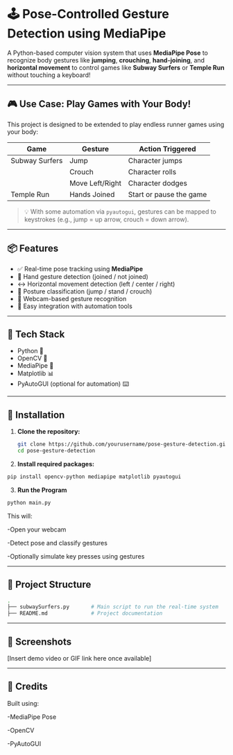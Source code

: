 # 🕹️ Pose-Controlled Gesture Detection using MediaPipe

A Python-based computer vision system that uses **MediaPipe Pose** to recognize body gestures like **jumping**, **crouching**, **hand-joining**, and **horizontal movement** to control games like **Subway Surfers** or **Temple Run** without touching a keyboard!

---

## 🎮 Use Case: Play Games with Your Body!

This project is designed to be extended to play endless runner games using your body:

| Game             | Gesture           | Action Triggered         |
|------------------|-------------------|---------------------------|
| Subway Surfers   | Jump               | Character jumps          |
|                  | Crouch             | Character rolls          |
|                  | Move Left/Right    | Character dodges         |
| Temple Run       | Hands Joined       | Start or pause the game  |

> 💡 With some automation via `pyautogui`, gestures can be mapped to keystrokes (e.g., jump = up arrow, crouch = down arrow).

---

## 📦 Features

- ✅ Real-time pose tracking using **MediaPipe**
- 👐 Hand gesture detection (joined / not joined)
- ↔️ Horizontal movement detection (left / center / right)
- 🦵 Posture classification (jump / stand / crouch)
- 📸 Webcam-based gesture recognition
- 🧠 Easy integration with automation tools

---

## 🧰 Tech Stack

- Python 🐍
- OpenCV 🎥
- MediaPipe 📐
- Matplotlib 📊
- PyAutoGUI (optional for automation) ⌨️

---

## 🔧 Installation

1. **Clone the repository:**
   ```bash
   git clone https://github.com/yourusername/pose-gesture-detection.git
   cd pose-gesture-detection
   ```
2. **Install required packages:**

  ```bash
  pip install opencv-python mediapipe matplotlib pyautogui
  ```
3. **Run the Program**
   
  ```bash
  python main.py
  ```
  This will:

  -Open your webcam

  -Detect pose and classify gestures

  -Optionally simulate key presses using gestures

---

## 📁 Project Structure

```bash
.
├── subwaySurfers.py       # Main script to run the real-time system
├── README.md              # Project documentation
```
---

## 📸 Screenshots
[Insert demo video or GIF link here once available]

---

## 🙌 Credits
Built using:

-MediaPipe Pose

-OpenCV

-PyAutoGUI
